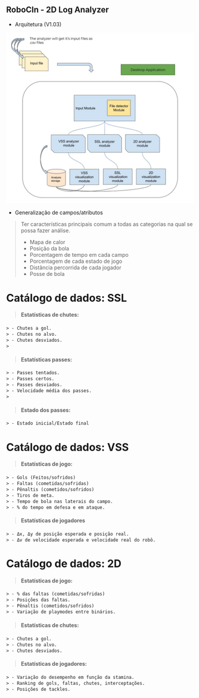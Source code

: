 ## RoboCIn - 2D Log Analyzer

- Arquitetura (V1.03)

![Screenshot](la.jpg)

- Generalização de campos/atributos

> Ter características principais comum a todas as categorias na qual se possa fazer análise.
> - Mapa de calor
> - Posição da bola
>  - Porcentagem de tempo em cada campo
>  - Porcentagem de cada estado de jogo
>  - Distância percorrida de cada jogador
>  - Posse de bola


# Catálogo de dados: SSL
> #### Estatísticas de chutes:
    > - Chutes a gol.
    > - Chutes no alvo.
    > - Chutes desviados.
    >
> #### Estatísticas passes:
    > - Passes tentados.
    > - Passes certos.
    > - Passes desviados.
    > - Velocidade média dos passes.
    >
> #### Estado dos passes:
    > - Estado inicial/Estado final

  

# Catálogo de dados: VSS

> #### Estatísticas de jogo:
	> - Gols (Feitos/sofridos)
	> - Faltas (cometidas/sofridas)
	> - Pênaltis (cometidos/sofridos)
	> - Tiros de meta.
	> - Tempo de bola nas laterais do campo.
	> - % do tempo em defesa e em ataque.
> #### Estatísticas de jogadores
	> - Δx, Δy de posição esperada e posição real.
	> - Δv de velocidade esperada e velocidade real do robô.

# Catálogo de dados: 2D

> #### Estatísticas de jogo:
	> - % das faltas (cometidas/sofridas)
	> - Posições das faltas.
	> - Pênaltis (cometidos/sofridos)
	> - Variação de playmodes entre binários.
> #### Estatísticas de chutes:
    > - Chutes a gol.
    > - Chutes no alvo.
    > - Chutes desviados.
> #### Estatísticas de jogadores:
	> - Variação do desempenho em função da stamina.
	> - Ranking de gols, faltas, chutes, interceptações.
	> - Posições de tackles.
	